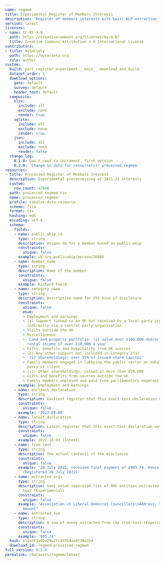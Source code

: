 ```yaml
---
name: regmem
title: Experimental Register of Members Interests
description: "Register of members interests with basic NLP extraction (unmaintained)\n"
version: latest
licenses:
- name: CC-BY-4.0
  path: https://creativecommons.org/licenses/by/4.0/
  title: Creative Commons Attribution 4.0 International License
contributors:
- title: mySociety
  path: https://mysociety.org
  role: author
custom:
  build: parl_register_experiment.__main__:download_and_build
  dataset_order: 1
  download_options:
    gate: default
    survey: default
    header_text: default
  composite:
    xlsx:
      include: all
      exclude: none
      render: true
    sqlite:
      include: all
      exclude: none
      render: true
    json:
      include: all
      exclude: none
      render: false
  change_log:
    0.1.0: Don't need to increment, first version
    0.2.0: 'Change in data for resource(s): processed_regmem'
resources:
- title: Processed Register of Members Interest
  description: Experimental processessing of 2021-22 interests
  custom:
    row_count: 42846
  path: processed_regmem.csv
  name: processed_regmem
  profile: tabular-data-resource
  scheme: file
  format: csv
  hashing: md5
  encoding: utf-8
  schema:
    fields:
    - name: public_whip_id
      type: string
      description: Unique ID for a member based on public whip
      constraints:
        unique: false
      example: uk.org.publicwhip/person/26086
    - name: member_name
      type: string
      description: Name of the member
      constraints:
        unique: false
      example: Richard Foord
    - name: category_name
      type: string
      description: Descriptive name for the kind of disclosure
      constraints:
        unique: false
        enum:
        - Employment and earnings
        - (a) Support linked to an MP but received by a local party organisation or
          indirectly via a central party organisation
        - Visits outside the UK
        - Miscellaneous
        - 'Land and property portfolio: (i) value over £100,000 and/or (ii) giving
          rental income of over £10,000 a year'
        - Gifts, benefits and hospitality from UK sources
        - (b) Any other support not included in Category 2(a)
        - '(i) Shareholdings: over 15% of issued share capital'
        - Family members engaged in lobbying the public sector on behalf of a third
          party or client
        - (ii) Other shareholdings, valued at more than £70,000
        - Gifts and benefits from sources outside the UK
        - Family members employed and paid from parliamentary expenses
      example: Employment and earnings
    - name: earliest_declaration
      type: string
      description: Earliest register that this exact text declaration was made
      constraints:
        unique: false
      example: '2022-08-08'
    - name: latest_declaration
      type: string
      description: Latest register that this exact text declaration was made
      constraints:
        unique: false
      example: 2022-10-03 (latest)
    - name: free_text
      type: string
      description: The actual contents of the disclosure
      constraints:
        unique: false
      example: '28 July 2022, received final payment of £905.74. Hours: 3.95 hrs.
        (Registered 28 July 2022)'
    - name: extracted_orgs
      type: string
      description: Semi colon seperated list of ORG entities extracted from the free
        text (Experimental)
      constraints:
        unique: false
      example: "Association of Liberal Democrat Councillors\nAddress; Salford M5 3EQ\n\
        Amount"
    - name: extracted_sum
      type: string
      description: A sum of money extracted from the free text (Experimental)
      constraints:
        unique: false
      example: '905.74'
  hash: e1da3f3a92a29a2fc407b4aedf38a324
  download_id: regmem-processed-regmem
full_version: 0.2.0
permalink: /datasets/regmem/latest
---
```

